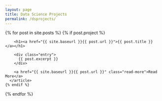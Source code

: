 ```yaml
---
layout: page
title: Data Science Projects
permalink: /dsprojects/
---
```


<div class="posts">
  {% for post in site.posts %}
    {% if post.project %}
      <article class="post">

        <h1><a href="{{ site.baseurl }}{{ post.url }}">{{ post.title }}</a></h1>

        <div class="entry">
          {{ post.excerpt }}
        </div>

        <a href="{{ site.baseurl }}{{ post.url }}" class="read-more">Read More</a>
      </article>
    {% endif %}
  {% endfor %}
</div>